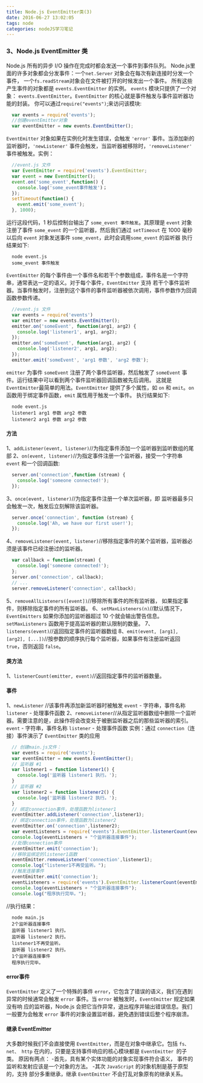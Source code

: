 ```yaml
---
title: Node.js EventEmitter类(3)
date: 2016-06-27 13:02:05
tags: node
categories: nodeJS学习笔记
---
```


### 3、Node.js EventEmitter 类
Node.js 所有的异步 I/O 操作在完成时都会发送一个事件到事件队列。
Node.js里面的许多对象都会分发事件：一个`net.Server` 对象会在每次有新连接时分发一个事件， 一个`fs.readStream`对象会在文件被打开的时候发出一个事件。 所有这些产生事件的对象都是 `events.EventEmitter` 的实例。
`events` 模块只提供了一个对象： `events.EventEmitter`。`EventEmitter` 的核心就是事件触发与事件监听器功能的封装。
你可以通过`require("events")`;来访问该模块:
<!-- more -->
``` javascript
  var events = require('events');
  //创建eventEmitter对象
  var eventEmitter = new events.EventEmitter();
```
`EventEmitter` 对象如果在实例化时发生错误，会触发 `'error'` 事件。当添加新的监听器时，`'newListener'` 事件会触发，当监听器被移除时，`'removeListener'` 事件被触发。实例：
``` javascript
  //event.js 文件
  var EventEmitter = require('events').EventEmitter;
  var event = new EventEmitter();
  event.on('some_event',function() {
    console.log('some_event事件触发')；
  });
  setTimeout(function() {
    event.emit('some_event');
  }, 1000);
```
运行这段代码，1 秒后控制台输出了 `some_event 事件触发`。其原理是 `event` 对象注册了事件 `some_event` 的一个监听器，然后我们通过 `setTimeout` 在 1000 毫秒以后向 `event` 对象发送事件 `some_event`，此时会调用`some_event` 的监听器
执行结果如下:
```
  node event.js 
  some_event 事件触发
```
`EventEmitter` 的每个事件由一个事件名和若干个参数组成，事件名是一个字符串，通常表达一定的语义。对于每个事件，`EventEmitter` 支持 若干个事件监听器。当事件触发时，注册到这个事件的事件监听器被依次调用，事件参数作为回调函数参数传递。
``` javascript
  //event.js 文件
  var events = require('events')
  var emitter = new events.EventEmitter(); 
  emitter.on('someEvent', function(arg1, arg2) { 
    console.log('listener1', arg1, arg2); 
  }); 
  emitter.on('someEvent', function(arg1, arg2) { 
    console.log('listener2', arg1, arg2); 
  }); 
  emitter.emit('someEvent', 'arg1 参数', 'arg2 参数');
```
`emitter` 为事件 `someEvent` 注册了两个事件监听器，然后触发了 `someEvent` 事件。运行结果中可以看到两个事件监听器回调函数被先后调用。 这就是`EventEmitter`最简单的用法。`EventEmitter` 提供了多个属性，如 `on` 和 `emit`。`on` 函数用于绑定事件函数，`emit` 属性用于触发一个事件。
执行结果如下:
```
  node event.js 
  listener1 arg1 参数 arg2 参数
  listener2 arg1 参数 arg2 参数
```
#### 方法
1、`addListener(event, listener)`//为指定事件添加一个监听器到监听数组的尾部
2、`on(event, listener)`//为指定事件注册一个监听器，接受一个字符串 `event` 和一个回调函数:
``` javascript 
  server.on('connection',function (stream) {
    console.log('someone connected!');
  });
```
3、`once(event, listener)`//为指定事件注册一个单次监听器，即 监听器最多只会触发一次，触发后立刻解除该监听器。
``` javascript
  server.once('connection', function (stream) {
    console.log('Ah, we have our first user!');
  });
```
4、`removeListener(event, listener)`//移除指定事件的某个监听器，监听器必须是该事件已经注册过的监听器。
``` javascript
  var callback = function(stream) {
    console.log('someone connected!');
  };
  server.on('connection', callback);
  // ...
  server.removeListener('connection', callback);
```
5、`removeAllListeners([event])`//移除所有事件的所有监听器， 如果指定事件，则移除指定事件的所有监听器。
6、`setMaxListeners(n)`//默认情况下， `EventEmitters` 如果你添加的监听器超过 10 个就会输出警告信息。 `setMaxListeners` 函数用于提高监听器的默认限制的数量。
7、`listeners(event)`//返回指定事件的监听器数组
8、`emit(event, [arg1], [arg2], [...])`//按参数的顺序执行每个监听器，如果事件有注册监听返回 `true`，否则返回 `false`。

#### 类方法
1、`listenerCount(emitter, event)`//返回指定事件的监听器数量。

#### 事件
1、`newListener` //该事件再添加新监听器时被触发
  `event` - 字符串，事件名称
  `listener` - 处理事件函数
2、`removeListener`//从指定监听器数组中删除一个监听器。需要注意的是，此操作将会改变处于被删监听器之后的那些监听器的索引。
  `event` - 字符串，事件名称
  `listener` - 处理事件函数
实例：通过 `connection`（连接）事件演示了 `EventEmitter` 类的应用
``` javascript
  // 创建main.js文件：
  var events = require('events');
  var eventEmitter = new events.EventEmitter();
  // 监听器 #1
  var listener1 = function listener1() {
    console.log('监听器 listener1 执行。');
  }
  // 监听器 #2
  var listener2 = function listener2() {
    console.log('监听器 listener2 执行。');
  }
  // 绑定connection事件，处理函数为listener1
  eventEmitter.addListener('connection',listener1);
  // 绑定connection事件，处理函数为listener2
  eventEmitter.on('connection',listener2);
  var eventListeners = require('events').EventEmitter.listenerCount(eventEmitter,'connection');
  console.log(eventListeners + "个监听器连接事件");
  //处理connection事件
  eventEmitter.emit('connection');
  //移除监绑定的listener1函数
  eventEmitter.removeListener('connection',listener1);
  console.log("listener1不再受监听。");
  //触发连接事件
  eventEmitter.emit('connection');
  eventListeners = require('events').EventEmitter.listenerCount(eventEmitter,'connection');
  console.log(eventListeners + "个监听器连接事件");
  console.log("程序执行完毕。");
```
//执行结果：
```
  node main.js
  2个监听器连接事件
  监听器 listener1 执行。
  监听器 listener2 执行。
  listener1不再受监听。
  监听器 listener2 执行。
  1个监听器连接事件
  程序执行完毕。
```
#### error事件
`EventEmitter` 定义了一个特殊的事件 `error`，它包含了错误的语义，我们在遇到 异常的时候通常会触发 `error` 事件。当 `error` 被触发时，`EventEmitter` 规定如果没有响 应的监听器，Node.js 会把它当作异常，退出程序并输出错误信息。我们一般要为会触发 `error` 事件的对象设置监听器，避免遇到错误后整个程序崩溃。
#### 继承 EventEmitter
大多数时候我们不会直接使用 `EventEmitter`，而是在对象中继承它。包括 `fs、net、 http` 在内的，只要是支持事件响应的核心模块都是 `EventEmitter `的子类。
原因有两点：
  -首先，具有某个实体功能的对象实现事件符合语义， 事件的监听和发射应该是一个对象的方法。
  -其次 `JavaScript` 的对象机制是基于原型的，支持 部分多重继承，继承 `EventEmitter` 不会打乱对象原有的继承关系。